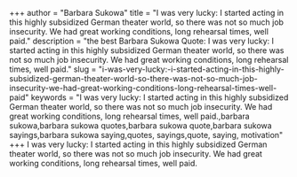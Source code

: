 +++
author = "Barbara Sukowa"
title = "I was very lucky: I started acting in this highly subsidized German theater world, so there was not so much job insecurity. We had great working conditions, long rehearsal times, well paid."
description = "the best Barbara Sukowa Quote: I was very lucky: I started acting in this highly subsidized German theater world, so there was not so much job insecurity. We had great working conditions, long rehearsal times, well paid."
slug = "i-was-very-lucky:-i-started-acting-in-this-highly-subsidized-german-theater-world-so-there-was-not-so-much-job-insecurity-we-had-great-working-conditions-long-rehearsal-times-well-paid"
keywords = "I was very lucky: I started acting in this highly subsidized German theater world, so there was not so much job insecurity. We had great working conditions, long rehearsal times, well paid.,barbara sukowa,barbara sukowa quotes,barbara sukowa quote,barbara sukowa sayings,barbara sukowa saying,quotes, sayings,quote, saying, motivation"
+++
I was very lucky: I started acting in this highly subsidized German theater world, so there was not so much job insecurity. We had great working conditions, long rehearsal times, well paid.
